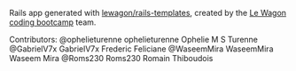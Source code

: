 Rails app generated with [lewagon/rails-templates](https://github.com/lewagon/rails-templates), created by the [Le Wagon coding bootcamp](https://www.lewagon.com) team.

Contributors:
@ophelieturenne
ophelieturenne Ophelie M S Turenne
@GabrielV7x
GabrielV7x Frederic Feliciane
@WaseemMira
WaseemMira Waseem Mira
@Roms230
Roms230 Romain Thiboudois
